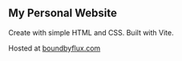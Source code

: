 ## My Personal Website

Create with simple HTML and CSS. Built with Vite.

Hosted at [boundbyflux.com](boundbyflux.com)
